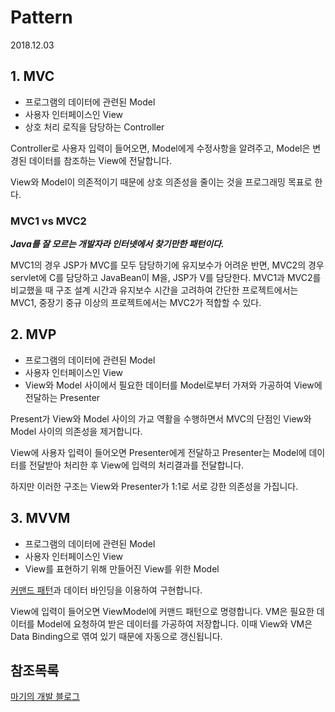 # Pattern

2018.12.03

## 1. MVC

- 프로그램의 데이터에 관련된 Model
- 사용자 인터페이스인 View
- 상호 처리 로직을 담당하는 Controller

Controller로 사용자 입력이 들어오면, Model에게 수정사항을 알려주고, Model은 변경된 데이터를 참조하는 View에 전달합니다.

View와 Model이 의존적이기 때문에 상호 의존성을 줄이는 것을 프로그래밍 목표로 한다.

### MVC1 vs MVC2
___Java를 잘 모르는 개발자라 인터넷에서 찾기만한 패턴이다.___

MVC1의 경우 JSP가 MVC를 모두 담당하기에 유지보수가 어려운 반면, MVC2의 경우 servlet에 C를 담당하고 JavaBean이 M을, JSP가 V를 담당한다. MVC1과 MVC2를 비교했을 때 구조 설계 시간과 유지보수 시간을 고려하여 간단한 프로젝트에서는 MVC1, 중장기 중규 이상의 프로젝트에서는 MVC2가 적합할 수 있다.

## 2. MVP

- 프로그램의 데이터에 관련된 Model
- 사용자 인터페이스인 View
- View와 Model 사이에서 필요한 데이터를 Model로부터 가져와 가공하여 View에 전달하는 Presenter

Present가 View와 Model 사이의 가교 역활을 수행하면서 MVC의 단점인 View와 Model 사이의 의존성을 제거합니다.

View에 사용자 입력이 들어오면 Presenter에게 전달하고 Presenter는 Model에 데이터를 전달받아 처리한 후 View에 입력의 처리결과를 전달합니다.

하지만 이러한 구조는 View와 Presenter가 1:1로 서로 강한 의존성을 가집니다.

## 3. MVVM

- 프로그램의 데이터에 관련된 Model
- 사용자 인터페이스인 View
- View를 표현하기 위해 만들어진 View를 위한 Model

[커맨드 패턴](https://ko.wikipedia.org/wiki/%EC%BB%A4%EB%A7%A8%EB%93%9C_%ED%8C%A8%ED%84%B4)과 데이터 바인딩을 이용하여 구현합니다.

View에 입력이 들어오면 ViewModel에 커맨드 패턴으로 명령합니다. VM은 필요한 데이터를 Model에 요청하여 받은 데이터를 가공하여 저장합니다. 이때 View와 VM은 Data Binding으로 엮여 있기 때문에 자동으로 갱신됩니다.

## __참조목록__

[마기의 개발 블로그](https://magi82.github.io/android-mvc-mvp-mvvm/)